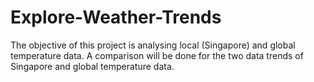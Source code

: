 # Explore-Weather-Trends
The objective of this project is analysing local (Singapore) and global temperature data. A comparison will be done for the two data trends of Singapore and global temperature data.
